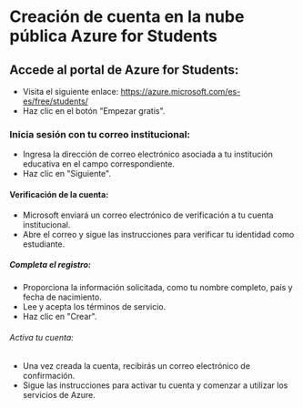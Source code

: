 # Creación de cuenta en la nube pública Azure for Students

## Accede al portal de Azure for Students:

- Visita el siguiente enlace: https://azure.microsoft.com/es-es/free/students/
- Haz clic en el botón "Empezar gratis".

### Inicia sesión con tu correo institucional:

- Ingresa la dirección de correo electrónico asociada a tu institución educativa en el campo correspondiente.
- Haz clic en "Siguiente".

#### Verificación de la cuenta:

- Microsoft enviará un correo electrónico de verificación a tu cuenta institucional.
- Abre el correo y sigue las instrucciones para verificar tu identidad como estudiante.

##### Completa el registro:

- Proporciona la información solicitada, como tu nombre completo, país y fecha de nacimiento.
- Lee y acepta los términos de servicio.
- Haz clic en "Crear".

###### Activa tu cuenta:

- Una vez creada la cuenta, recibirás un correo electrónico de confirmación.
- Sigue las instrucciones para activar tu cuenta y comenzar a utilizar los servicios de Azure.
